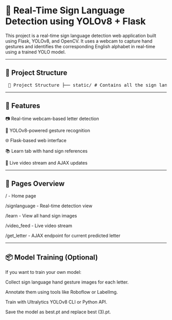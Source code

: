 # 🧠 Real-Time Sign Language Detection using YOLOv8 + Flask
This project is a real-time sign language detection web application built using Flask, YOLOv8, and OpenCV. It uses a webcam to capture hand gestures and identifies the corresponding English alphabet in real-time using a trained YOLO model.

---

## 📁 Project Structure
<pre> 📁 Project Structure ├── static/ # Contains all the sign language alphabet images │ ├── A.png to Z.png # Reference images for each letter │ ├── signlanguageimage.png # Additional images for the Learn page │ └── ... # Other static files │ ├── templates/ # HTML templates (index, learn, signlanguage pages) │ ├── index.html │ ├── learn.html │ └── signlanguage.html │ ├── app.py # Main Flask application ├── a.py # (Optional) extra script ├── best (3).pt # Trained YOLOv8 model weights ├── venv/ # Python virtual environment └── .gitignore # Git ignore file </pre>



---

## 🚀 Features
📷 Real-time webcam-based letter detection

🤖 YOLOv8-powered gesture recognition

🌐 Flask-based web interface

📚 Learn tab with hand sign references

🔁 Live video stream and AJAX updates

---

## 📄 Pages Overview
/ - Home page

/signlanguage - Real-time detection view

/learn - View all hand sign images

/video_feed - Live video stream

/get_letter - AJAX endpoint for current predicted letter

---

## 📦 Model Training (Optional)
If you want to train your own model:

Collect sign language hand gesture images for each letter.

Annotate them using tools like Roboflow or LabelImg.

Train with Ultralytics YOLOv8 CLI or Python API.

Save the model as best.pt and replace best (3).pt.

